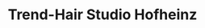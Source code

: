---
title: "Trend-Hair Studio Hofheinz"
url: /stutensee/trend-hair-studio-hofheinz/
shop: Friseur
---